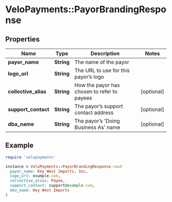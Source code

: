 # VeloPayments::PayorBrandingResponse

## Properties

| Name | Type | Description | Notes |
| ---- | ---- | ----------- | ----- |
| **payor_name** | **String** | The name of the payor |  |
| **logo_url** | **String** | The URL to use for this payor’s logo |  |
| **collective_alias** | **String** | How the payor has chosen to refer to payees | [optional] |
| **support_contact** | **String** | The payor’s support contact address | [optional] |
| **dba_name** | **String** | The payor’s &#39;Doing Business As&#39; name | [optional] |

## Example

```ruby
require 'velopayments'

instance = VeloPayments::PayorBrandingResponse.new(
  payor_name: Key West Imports, Inc,
  logo_url: example.com,
  collective_alias: Payee,
  support_contact: support@example.com,
  dba_name: Key West Imports
)
```

